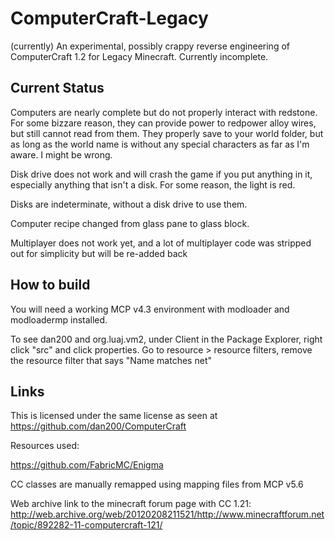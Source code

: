 # ComputerCraft-Legacy
(currently) An experimental, possibly crappy reverse engineering of ComputerCraft 1.2 for Legacy Minecraft.
Currently incomplete.


## Current Status
Computers are nearly complete but do not properly interact with redstone. For some bizzare reason, they can provide power to redpower alloy wires, but still cannot read from them. They properly save to your world folder, but as long as the world name is without any special characters as far as I'm aware. I might be wrong.

Disk drive does not work and will crash the game if you put anything in it, especially anything that isn't a disk. For some reason, the light is red.

Disks are indeterminate, without a disk drive to use them.

Computer recipe changed from glass pane to glass block.

Multiplayer does not work yet, and a lot of multiplayer code was stripped out for simplicity but will be re-added back

## How to build
You will need a working MCP v4.3 environment with modloader and modloadermp installed.

To see dan200 and org.luaj.vm2, under Client in the Package Explorer, right click "src" and click properties. Go to resource > resource filters, remove the resource filter that says "Name matches net"

## Links
This is licensed under the same license as seen at https://github.com/dan200/ComputerCraft

Resources used: 

https://github.com/FabricMC/Enigma

CC classes are manually remapped using mapping files from MCP v5.6

Web archive link to the minecraft forum page with CC 1.21:
http://web.archive.org/web/20120208211521/http://www.minecraftforum.net/topic/892282-11-computercraft-121/


